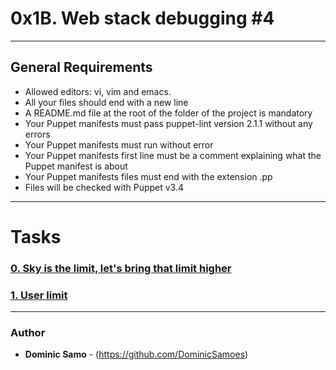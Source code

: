 # 0x1B. Web stack debugging #4
---

## General Requirements
* Allowed editors: vi, vim and emacs.
* All your files should end with a new line
* A README.md file at the root of the folder of the project is mandatory
* Your Puppet manifests must pass puppet-lint version 2.1.1 without any errors
* Your Puppet manifests must run without error
* Your Puppet manifests first line must be a comment explaining what the Puppet manifest is about
* Your Puppet manifests files must end with the extension .pp
* Files will be checked with Puppet v3.4
---

# Tasks

### [0. Sky is the limit, let's bring that limit higher](./0-the_sky_is_the_limit_not.pp)

### [1. User limit](./1-user_limit.pp)

---

### Author
* **Dominic Samo** - (https://github.com/DominicSamoes)
